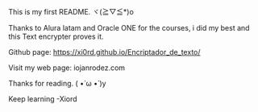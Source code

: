 This is my first README. ヾ(≧▽≦*)o

Thanks to Alura latam and Oracle ONE for the courses, i did my best and this Text encrypter proves it.

Github page: https://xi0rd.github.io/Encriptador_de_texto/

Visit my web page: iojanrodez.com

Thanks for reading. ( •̀ ω •́ )y

Keep learning
               -Xiord
